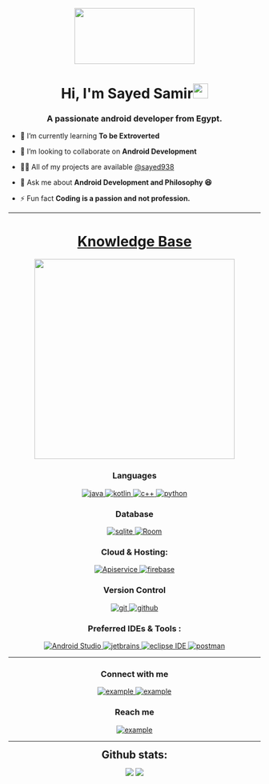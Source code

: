<p align="center">
  <img style="width:15rem; height:7rem" src="https://user-images.githubusercontent.com/76561691/234141273-dae2e35a-2121-4b01-b3c8-3ce95f705311.png"/>
</p>

<h1 align="center">Hi, I'm Sayed Samir<img width="30px" src="https://raw.githubusercontent.com/iampavangandhi/iampavangandhi/master/gifs/Hi.gif"></h1>
<h3 font-size="20" align="center">A passionate android developer from Egypt.</h3>


- 🌱 I’m currently learning **To be Extroverted** 

- 👯 I’m looking to collaborate on **Android Development**

- 👨‍💻 All of my projects are available [@sayed938](https://github.com/sayed938/)

- 💬 Ask me about **Android Development and Philosophy 😆**

- ⚡ Fun fact **Coding is a passion and not profession.**


---


<h1 align="center"><u><b>Knowledge Base</b></u></h2>

<p align="center">
  <img style="width:25rem; height:auto" src="https://user-images.githubusercontent.com/76561691/234148313-3996d803-9b49-4391-b087-fe16b44244e3.gif"/>
</p>

<h3 align="center">Languages</h3>
<p align="center">

  <a href="https://www.java.com" target="_blank"> 
    <img src="https://img.shields.io/badge/Java-007396.svg?style=for-the-badge&logo=java&logoColor=white" 
      alt="java"/> 
  </a>
  <a href="https://www.kotlin.com](https://kotlinlang.org/" target="_blank"> 
    <img src="https://img.shields.io/badge/Kotlin-007396.svg?style=for-the-badge&logo=kotlin&logoColor=white" 
      alt="kotlin"/> 
  </a>
  <a href="https://www.w3schools.com/cpp/" target="_blank"> 
    <img src="https://img.shields.io/badge/c++-F7DF1E.svg?style=for-the-badge&logo=c++&logoColor=black"
      alt="c++"/> 
  </a>
  <a href="https://www.w3.org/html/" target="_blank"> 
    <img src="https://img.shields.io/badge/python-E34F26.svg?style=for-the-badge&logo=python&logoColor=white"
      alt="python"/> 
  </a>
</p>



<h3 align="center">Database</h3>
<p align="center">
  <a href="https://www.sqlite.org/" target="_blank"> 
    <img src="https://img.shields.io/badge/sqlite-003B57.svg?style=for-the-badge&logo=sqlite&logoColor=white"
      alt="sqlite"/> 
  </a>
  <a href="https://developer.android.com/training/data-storage/room" target="_blank"> 
    <img src="https://img.shields.io/badge/room-003B57.svg?style=for-the-badge&logo=room&logoColor=white"
      alt="Room"/> 
  </a> 
</p>

<h3 align="center">Cloud & Hosting:</h3>
<p align="center">
   <a href="https://www.techtarget.com/searchapparchitecture/definition/RESTful-API" target="_blank">
    <img src="https://img.shields.io/badge/apiservice-FFFFFF.svg?style=for-the-badge&logo=api&logoColor=blue" alt="Apiservice"/>
  </a>
  <a href="https://firebase.google.com/" target="_blank">
    <img src="https://img.shields.io/badge/firebase-FFCA28.svg?style=for-the-badge&logo=firebase&logoColor=black" alt="firebase"/>
  </a>
</p>

<h3 align="center">Version Control</h3>
<p align="center">
  <a href="https://git-scm.com/" target="_blank">
    <img src="https://img.shields.io/badge/git-F05032.svg?style=for-the-badge&logo=git&logoColor=white"
      alt="git"/>
  </a>
  <a href="https://github.com/ELanza-48" target="_blank">
    <img src="https://img.shields.io/badge/github-181717.svg?style=for-the-badge&logo=github&logoColor=white" alt="github" />
  </a>
</p>

<h3 align="center">Preferred IDEs  & Tools :</h3>
<p align="center"> 
  <a href="https://developer.android.com/studio" target="_blank">
    <img src="https://img.shields.io/badge/Android studio-FFFFFF.svg?style=for-the-badge&logo=androidstudio&logoColor=blue" alt="Android Studio"/> 
  </a>
  <a href="https://www.jetbrains.com/" target="_blank">
    <img src="https://img.shields.io/badge/jetbrains%20IDE-000000.svg?style=for-the-badge&logo=jetbrains&logoColor=white" alt="jetbrains" />
  </a>
  <a href="https://eclipse.org" target="_blank">
    <img src="https://img.shields.io/badge/eclipse-2C2255.svg?style=for-the-badge&logo=eclipse&logoColor=white" alt="eclipse IDE"/> 
  </a>
  
  <a href="https://postman.com" target="_blank"> 
    <img src="https://img.shields.io/badge/postman-FF6C37.svg?style=for-the-badge&logo=postman&logoColor=white" alt="postman"/>
  </a>
</p>

----

<h3 align="center">Connect with me</h3>

<div style="margin-top:10px" align="center">
  <div>
    <a  href="https://www.linkedin.com/in/sayed-samir-105617202/" target="_blank">
      <img src="https://img.shields.io/badge/Linked%20In-0A66C2.svg?style=for-the-badge&logo=linkedin&logoColor=white" alt="example"/>
    </a>
    <a href="https://www.facebook.com/profile.php?id=100004719166765" target="_blank">
      <img src="https://img.shields.io/badge/facebook-173CC4.svg?style=for-the-badge&logo=facebook&logoColor=white" alt="example"/>
    </a>
  </div>
</div>

<h3 align="center">Reach me</h3>

<p align="center">
  
  <a href="mailto:sayed.samir6060@gmail.com?subject=Feedback%20From%20Github&body=Hello," target="_blank">
    <img src="https://img.shields.io/badge/Gmail-0078D4.svg?style=for-the-badge&logo=gmail&logoColor=white" alt="example"/>
  </a>
</p>

----

<div align="center">
<h2 align="center" style="margin: 5px 10px;">Github stats:</h2> 

[![](https://github-readme-stats.vercel.app/api?username=sayed938&show_icons=true&theme=tokyonight&hide_border=true&locale=en)](https://github.com/sayed938)
[![](https://github-readme-streak-stats.herokuapp.com/?user=sayed938&theme=material-palenight)](https://github.com/sayed938)
</div>


